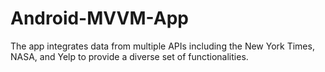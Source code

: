 # Android-MVVM-App
The app integrates data from multiple APIs including the New York Times, NASA, and Yelp to provide a diverse set of functionalities.
